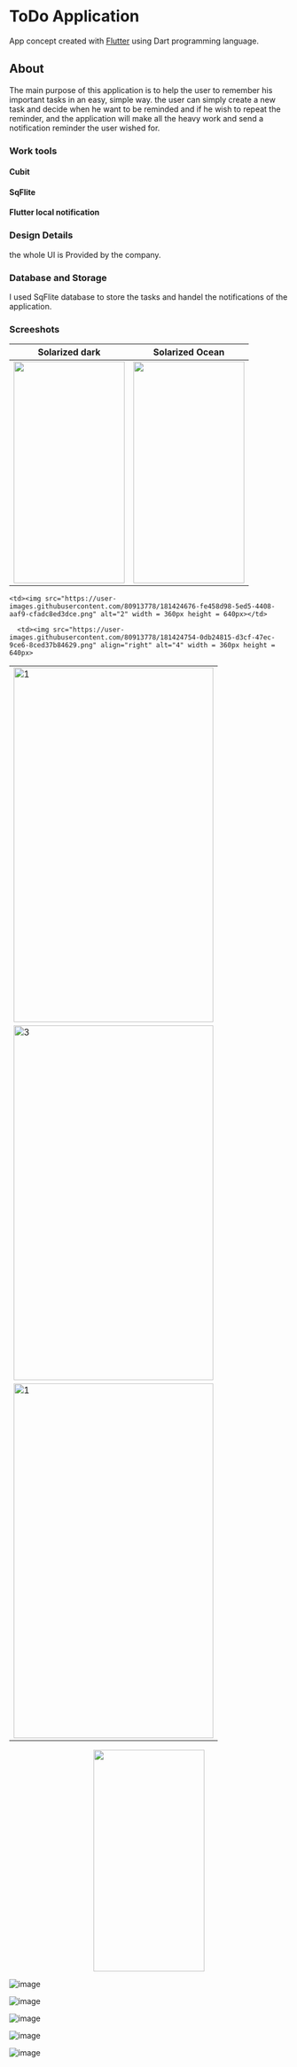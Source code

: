 # ToDo Application

App concept created with [Flutter](https://flutter.dev/) using Dart programming language.

## About

The main purpose of this application is to help the user to remember his important tasks in an easy, simple way. the user can simply create a new task and decide when he want to be reminded and if he wish to repeat the reminder, and the application will make all the heavy work and send a notification reminder the user wished for.

### Work tools
#### Cubit 
#### SqFlite
#### Flutter local notification


### Design Details
the whole UI is Provided by the company. 

### Database and Storage
I used SqFlite database to store the tasks and handel the notifications of the application.

### Screeshots

Solarized dark             |  Solarized Ocean
:-------------------------:|:-------------------------:
<img screenshot-1654811860575 src="https://user-images.githubusercontent.com/80913778/172962842-5b23cb85-0703-418f-bd40-6650e7048b66.png" width="200" height="400"> |  <img screenshot-1654811860575 src="https://user-images.githubusercontent.com/80913778/172962842-5b23cb85-0703-418f-bd40-6650e7048b66.png" width="200" height="400">









<table>
  <tr>
    <td> <img src="https://user-images.githubusercontent.com/80913778/181424640-bb5822fd-cdc9-4be5-9563-487235a1ee60.png"  alt="1" width = 360px height = 640px ></td>

    <td><img src="https://user-images.githubusercontent.com/80913778/181424676-fe458d98-5ed5-4408-aaf9-cfadc8ed3dce.png" alt="2" width = 360px height = 640px></td>
   </tr> 
   <tr>
      <td><img src="https://user-images.githubusercontent.com/80913778/181424739-c3cd043a-6baa-4140-8482-71ac0d461128.png" alt="3" width = 360px height = 640px></td>

      <td><img src="https://user-images.githubusercontent.com/80913778/181424754-0db24815-d3cf-47ec-9ce6-8ced37b84629.png" align="right" alt="4" width = 360px height = 640px>
  </td>
  </tr>
   <tr>
    <td> <img src="https://user-images.githubusercontent.com/80913778/181424793-9780cc17-72c9-471f-8f30-782006db03a9.png"  alt="1" width = 360px height = 640px ></td>
   </tr> 
</table>



<p align="center">
<img screenshot-1654811860575 src="https://user-images.githubusercontent.com/80913778/172962842-5b23cb85-0703-418f-bd40-6650e7048b66.png" width="200" height="400">
</p>

![image](https://user-images.githubusercontent.com/80913778/181424640-bb5822fd-cdc9-4be5-9563-487235a1ee60.png)

![image](https://user-images.githubusercontent.com/80913778/181424676-fe458d98-5ed5-4408-aaf9-cfadc8ed3dce.png)

![image](https://user-images.githubusercontent.com/80913778/181424739-c3cd043a-6baa-4140-8482-71ac0d461128.png)

![image](https://user-images.githubusercontent.com/80913778/181424754-0db24815-d3cf-47ec-9ce6-8ced37b84629.png)

![image](https://user-images.githubusercontent.com/80913778/181424793-9780cc17-72c9-471f-8f30-782006db03a9.png)





